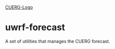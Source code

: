 [CUERG-Logo](http://cuerg.ccny.cuny.edu/wp-content/uploads/2015/03/cuergLogo.jpg "CUERG Logo")

# uwrf-forecast
A set of utilities that manages the CUERG forecast.
